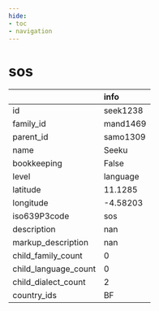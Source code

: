 ```yaml
---
hide:
- toc
- navigation
---
```

# sos
|                      | info     |
|:---------------------|:---------|
| id                   | seek1238 |
| family_id            | mand1469 |
| parent_id            | samo1309 |
| name                 | Seeku    |
| bookkeeping          | False    |
| level                | language |
| latitude             | 11.1285  |
| longitude            | -4.58203 |
| iso639P3code         | sos      |
| description          | nan      |
| markup_description   | nan      |
| child_family_count   | 0        |
| child_language_count | 0        |
| child_dialect_count  | 2        |
| country_ids          | BF       |